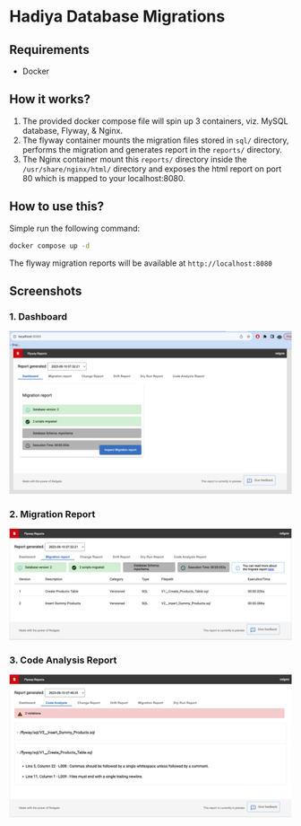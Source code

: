# Hadiya Database Migrations

## Requirements
- Docker

## How it works?

1. The provided docker compose file will spin up 3 containers, viz. MySQL database, Flyway, & Nginx.
2. The flyway container mounts the migration files stored in ```sql/``` directory, performs the migration and generates report in the ```reports/``` directory.
3. The Nginx container mount this ```reports/``` directory inside the ```/usr/share/nginx/html/``` directory and exposes the html report on port 80 which is mapped to your localhost:8080.

## How to use this?

Simple run the following command:
```bash
docker compose up -d
```

The flyway migration reports will be available at ```http://localhost:8080```

## Screenshots

### 1. Dashboard
![Dashboard](./screenshots/dashboard.png)

### 2. Migration Report
![MigrationReport](./screenshots/migration_report.png)

### 3. Code Analysis Report
![CodeAnalysis](./screenshots/code_analysis.png)